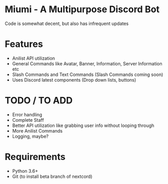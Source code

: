 # Miumi - A Multipurpose Discord Bot
Code is somewhat decent, but also has infrequent updates

# Features
- Anilist API utilization
- General Commands like Avatar, Banner, Information, Server Information etc
- Slash Commands and Text Commands (Slash Commands coming soon)
- Uses Discord latest components (Drop down lists, buttons)

# TODO / TO ADD
- Error handling
- Complete Staff
- Better API utilization like grabbing user info without looping through
- More Anilist Commands
- Logging, maybe?

# Requirements
- Python 3.6+
- Git (to install beta branch of nextcord)
